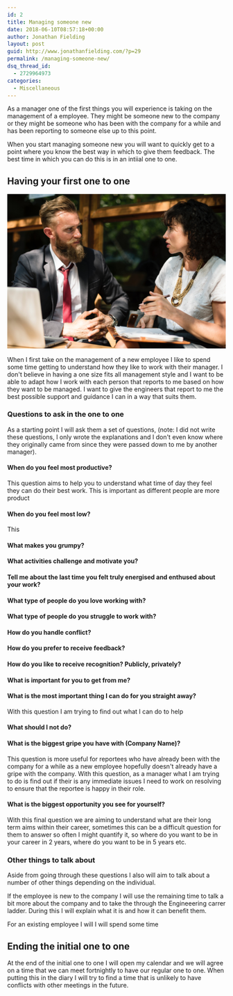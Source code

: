 ```yaml
---
id: 2
title: Managing someone new
date: 2018-06-10T08:57:18+00:00
author: Jonathan Fielding
layout: post
guid: http://www.jonathanfielding.com/?p=29
permalink: /managing-someone-new/
dsq_thread_id:
  - 2729964973
categories:
  - Miscellaneous
---
```


As a manager one of the first things you will experience is taking on the management of a employee. They might be someone new to the company or they might be someone who has been with the company for a while and has been reporting to someone else up to this point. 

When you start managing someone new you will want to quickly get to a point where you know the best way in which to give them feedback. The best time in which you can do this is in an intiial one to one.

## Having your first one to one

![alt text](/images/meeting.jpg "Photo of two people meeting")

When I first take on the management of a new employee I like to spend some time getting to understand how they like to work with their manager. I don't believe in having a one size fits all management style and I want to be able to adapt how I work with each person that reports to me based on how they want to be managed. I want to give the engineers that report to me the best possible support and guidance I can in a way that suits them.


### Questions to ask in the one to one

As a starting point I will ask them a set of questions, (note: I did not write these questions, I only wrote the explanations and I don't even know where they originally came from since they were passed down to me by another manager). 
#### When do you feel most productive?

This question aims to help you to understand what time of day they feel they can do their best work. This is important as different people are more product 

#### When do you feel most low?

This 



#### What makes you grumpy?





#### What activities challenge and motivate you?





#### Tell me about the last time you felt truly energised and enthused about your work?



#### What type of people do you love working with?





#### What type of people do you struggle to work with?





#### How do you handle conflict?





#### How do you prefer to receive feedback?





#### How do you like to receive recognition? Publicly, privately?





#### What is important for you to get from me?





#### What is the most important thing I can do for you straight away?

With this question I am trying to find out what I can do to help 

#### What should I not do?



#### What is the biggest gripe you have with (Company Name)?

This question is more useful for reportees who have already been with the company for a while as a new employee hopefully doesn't already have a gripe with the company. With this question, as a manager what I am trying to do is find out if their is any immediate issues I need to work on resolving to ensure that the reportee is happy in their role.

#### What is the biggest opportunity you see for yourself?

With this final question we are aiming to understand what are their long term aims within their career, sometimes this can be a difficult question for them to answer so often I might quantify it, so where do you want to be in your career in 2 years, where do you want to be in 5 years etc.

### Other things to talk about

Aside from going through these questions I also will aim to talk about a number of other things depending on the individual. 

If the employee is new to the company I will use the remaining time to talk a bit more about the company and to take the through the Engineeering carrer ladder. During this I will explain what it is and how it can benefit them.

For an existing employee I will I will spend some time 

## Ending the initial one to one

At the end of the initial one to one I will open my calendar and we will agree on a time that we can meet fortnightly to have our regular one to one. When putting this in the diary I will try to find a time that is unlikely to have conflicts with other meetings in the future.

